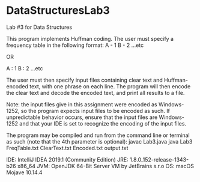 # DataStructuresLab3
Lab #3 for Data Structures

This program implements Huffman coding. The user must specify a frequency table in the following format:
A - 1
B - 2
...etc

OR

A : 1
B : 2
...etc

The user must then specify input files containing clear text and Huffman-encoded text, with one phrase on each line. The program will then encode the clear text and decode the encoded text, and print all results to a file.

Note: the input files give in this assignment were encoded as Windows-1252, so the program expects input files to be encoded as such. If unpredictable behavior occurs, ensure that the input files are Windows-1252 and that your IDE is set to recognize the encoding of the input files.

The program may be compiled and run from the command line or terminal as such (note that the 4th parameter is optional):
javac Lab3.java
java Lab3 FreqTable.txt ClearText.txt Encoded.txt output.txt

IDE: IntelliJ IDEA 2019.1 (Community Edition)
JRE: 1.8.0_152-release-1343-b26 x86_64
JVM: OpenJDK 64-Bit Server VM by JetBrains s.r.o
OS: macOS Mojave 10.14.4
